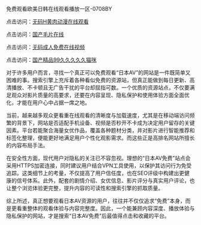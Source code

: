 免费观看欧美日韩在线观看播放一区-0708BY

点击访问：<a href="https://heiliaoe8ajia.pages.dev">无码H黄肉动漫在线观看</a>

点击访问：<a href="https://heiliaoxqkkct.pages.dev">国产毛片在线</a>

点击访问：<a href="https://heiliaoxwd5i8.pages.dev">无码成人免费在线视频</a>

点击访问：<a href="https://heiliaowzu4ur.pages.dev">国产精品99久久久久久猫咪</a>



对于许多用户而言，寻找一个真正可以免费观看“日本AV”的网站是一件既简单又困难的事。搜索引擎上充斥着各种看似免费的资源站，但真正能做到每日更新、高清播放、不卡顿且无广告干扰的平台却屈指可数。一个优质的资源站点，不仅要满足观众对影片质量的高要求，还要在内容呈现、隐私保护和使用体验方面全面优化，才能在用户心中占据一席之地。

当前，越来越多观众更看重在线观看的清晰度与加载速度，尤其是在移动端访问频繁的背景下，网站是否适配手机设备、视频是否秒开不卡成为决定用户留存的关键因素。平台若能聚合海量女优作品，覆盖各种题材分类，并对影片进行智能推荐和标签化整理，便能更好地满足用户个性化观影需求。而这些正是高排名网站所擅长的内容布局手法。

在安全性方面，现代用户对隐私的关注已不容忽视。理想的“日本AV免费”站点会采用HTTPS加密连接，同时建议用户结合VPN工具使用，以保护其访问行为免受追踪。这类细节上的考量，不仅提高了用户信任度，也在SEO评级中构建出更健康的信号体系。此外，配套的剧情介绍、女优信息、影片评分与真实用户评论，也让整个浏览体验更完整，提升内容的可读性和搜索引擎的抓取质量。

综上所述，真正想要观看日本AV资源的用户，往往并不仅仅追求“免费”本身，而是更看重整体的观看体验与内容完整度。因此，一个能兼顾内容深度、播放体验与隐私保护的网站，才是搜索“日本AV免费”后最值得点击和收藏的平台。


<span style="display:none;">[Canonical link]( https://github.com/as455410/5451045 ）</span>
